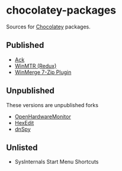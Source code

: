 chocolatey-packages
===================

Sources for [Chocolatey](https://chocolatey.org/) packages.

## Published

* [Ack](https://chocolatey.org/packages/ack)
* [WinMTR (Redux)](https://chocolatey.org/packages/winmtr-redux)
* [WinMerge 7-Zip Plugin](https://chocolatey.org/packages/winmerge-7z)

## Unpublished

These versions are unpublished forks

* [OpenHardwareMonitor](https://chocolatey.org/packages/openhardwaremonitor)
* [HexEdit](https://chocolatey.org/packages/hexedit)
* [dnSpy](https://chocolatey.org/packages/dnspy)

## Unlisted

* SysInternals Start Menu Shortcuts
